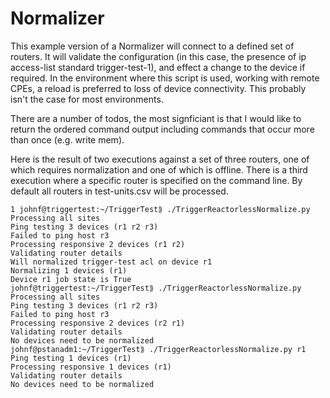 # Normalizer

This example version of a Normalizer will connect to a defined set of routers. It will validate the configuration (in this case, the presence of ip access-list standard trigger-test-1), and effect a change to the device if required. In the environment where this script is used, working with remote CPEs, a reload is preferred to loss of device connectivity. This probably isn't the case for most environments.

There are a number of todos, the most signficiant is that I would like to return the ordered command output including commands that occur more than once (e.g. write mem).

Here is the result of two executions against a set of three routers, one of which requires normalization and one of which is offline. There is a third execution where a specific router is specified on the command line. By default all routers in test-units.csv will be processed.

```
1 johnf@triggertest:~/TriggerTest⟫ ./TriggerReactorlessNormalize.py 
Processing all sites
Ping testing 3 devices (r1 r2 r3)
Failed to ping host r3
Processing responsive 2 devices (r1 r2)
Validating router details
Will normalized trigger-test acl on device r1
Normalizing 1 devices (r1)
Device r1 job state is True
johnf@triggertest:~/TriggerTest⟫ ./TriggerReactorlessNormalize.py 
Processing all sites
Ping testing 3 devices (r1 r2 r3)
Failed to ping host r3
Processing responsive 2 devices (r2 r1)
Validating router details
No devices need to be normalized
johnf@pstanadm1:~/TriggerTest⟫ ./TriggerReactorlessNormalize.py r1
Ping testing 1 devices (r1)
Processing responsive 1 devices (r1)
Validating router details
No devices need to be normalized
```